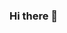 ### Hi there 👋

<!--
[![jbenitez's 42 stats](https://badge42.vercel.app/api/v2/cl3k3o4wk000609m9jxjcdm75/stats?cursusId=21&coalitionId=215)](https://github.com/JaeSeoKim/badge42)
-->

<!--
**jbenitez42/jbenitez42** is a ✨ _special_ ✨ repository because its `README.md` (this file) appears on your GitHub profile.

Here are some ideas to get you started:

- 🔭 I’m currently working on ...
- 🌱 I’m currently learning ...
- 👯 I’m looking to collaborate on ...
- 🤔 I’m looking for help with ...
- 💬 Ask me about ...
- 📫 How to reach me: ...
- 😄 Pronouns: ...
- ⚡ Fun fact: ...
-->
